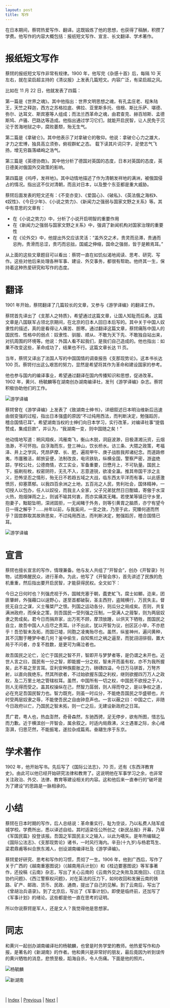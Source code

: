 ```yaml
---
layout: post
title: 写作
---
```


在日本期间，蔡锷热爱写作、翻译。这既锻炼了他的思想，也获得了稿酬，积攒了学费。他写作的内容大概包括：报纸短文写作、宣言、长文翻译、学术著作。

# 报纸短文写作

蔡锷的报纸短文写作非常有规律。1900 年，他写完《杂感十首》后，每隔 10 天左右，就在梁启超主持的《清议报》上发表几篇短文。内容广泛，有梁启超之风。

比如在 11 月 22 日，他就发表了四篇：

第一篇是《世界之魂》。其中他指出：世界文明思想之魂，有孔孟庄老、程朱陆王，天竺之释迦，西方之苏格拉底、佛拉、亚里斯多托、倍根、斯比乐萨、堪德、弥尔、达耳文、斯宾塞等人组成；而法兰西革命之魂，由君查克、赫百旭斯、孟德斯鸠、卢骚、巴路达等造成。他指出通过学习它们，就能开启民智，让人民免于沉沦于苦海地狱之中，腐败萎颓，殆无生气。

第二篇是《拿破仑》。其中他表示了对拿破仑的敬仰。他说：拿破仑心力之雄大，才力之宏博，独具高立须弥，俯视群虻之态。 载下读其片词只字，足使志气飞扬，增无穷磊落嶙峋之浩气。

第三篇是《英德协商》。其中他分析了德国对英国的态度，日本对英国的态度，英日德美对俄国外交政策的影响。

第四篇是《呜呼，发祥地》。其中动情地描述了作为清朝发祥地的满洲，被俄国侵占的情况。指出这不仅对清朝，而且对日本，以及整个东亚都是重大威胁。

蔡锷后面发表的短文还有：《不变亦变》、《爱国心》、《破私》、《英法俄之海权》、《奴性》、《今日少年》、《小说之势力》、《新闻力之强弱与国家文野之关系》等。其中有意思的文章有：

- 在《小说之势力》中，分析了小说开启明智的重要作用
- 在《新闻力之强弱与国家文野之关系》中，强调了新闻机构对国家治理的重要性
- 在《论外交》中，他提出外交应该灵活：“盖外交之术，贵灵而忌滞，贵通而忌拘，贵滑而忌涩，贵巧而忌拙，国威之伸缩，国命之强弱，皆于是赖焉耳。”

从上面的这些文章题目可以看出：蔡锷一直在如饥似渴地阅读、思考、研究、写作。这些对他后来处理各种军事、建设、外交事务，都很有帮助。他终其一生，保持着这种热爱研究和写作的态度。

# 翻译

1901 年开始，蔡锷翻译了几篇较长的文章，又参与《游学译编》的翻译工作。

蔡锷首先译出了《支那人之特质》，希望通过这篇文章，让国人知耻而后勇。这篇文章是八国联军占领北京期间，在北京的日本人回日本后写的。其中关于中国人奴隶性的描述，真的是看得让人痛苦、胆寒。通过翻译这篇文章，蔡锷痛陈中国人的国民性、性格中的弱点：奴隶性、驯服、顺从、不敢为天下先、不敢独自站出来，对抗周围的环境等。他说：外国人看不起我们，是我们自己造成的。他也指出：如果不改变这些，革命成功了，结果也不行。这篇文章长达 11 页。

当年，蔡锷又译出了法国人写的中国国情的调查报告《支那现势论》。这本书长达 100 页。蔡锷付出这么艰苦的努力，显然是希望将其作为革命和建设国家的参考。

他也参与国内的编译事业，希望通过翻译在国内传播知识和思想，促进改革。1902 年，黄兴、杨毓麟等在湖南创办湖南编译社，发刊《游学译编》杂志。蔡锷积极协助他们的工作。

![游学译编](fig/3-7-0.jpeg "游学译编")

蔡锷曾在《游学译编》上发表了《致湖南士绅书》，详细叙述日本明治维新后迅速由弱变强的过程，指出日本强盛的原因“不过纯用西法，而判断决定，勉强蹈厉，稽合国情已耳”。希望湖南当权的士绅们向日本学习，实行改革，对编译社事“提倡赞成，集成巨款”，并认为，“我湖南一变，则中国随之矣！”

他动情地写道：朔风翔疾，鸿雁南飞，衡山木脱，洞庭波渺，目极潇湘沅资，云烟浩渺，不可怀抱。自浮海而东，登三神山，饮长桥水。访三条、大隈之政策，考福泽、井上之学风，凭昂萨摩、长、肥，遍观甲午、庚子战胜我邦诸纪念。而道路修夷，市廛雅洁，邮旅妥便，法制改良，电讯铁轨，纵横全国，警察严密，游盗绝踪，学校公社，公德商情，农工实业，军备重要，日懋月上，不可轨量。国民上下，振刷衔枚，权密阴符，无孔不入，志意道锐，欲凌全瀛。推其帝国干涉之主义，恐怖坚忍之情形，殆无日不若趋五域之大战，临东西太平洋而有事，以此感激愤厉，抑塞蒸郁。以我四百余洲之土地，五百兆之人民，势利社会，国体精神，一切授人以包办，任人以奴役，而我主人全家，父子兄弟犹然日日酣嬉，寄傲于水深火热，炮烟弹雨之上，则诚不喻其何衷，而亦实痛其无睹。若使某等镇日守乡里，抱妻子，黜聪坠明，深闭固拒，一无闻睹于外务，则等引黄胄之脑质，亦宁有望今日一得之解乎？……卅年以前，与我奚间，一变之效，乃至于此，究臻何道而然乎？固尝群取其故熟思矣，不过纯用西法，而判断决定，勉强蹈厉，稽合国情已耳。

![游学译编](fig/3-7-1.jpeg "游学译编")

# 宣言

蔡锷也擅长宣言的写作，情理兼备。他与友人共组了“开智会”，创办《开智录》刊物，试图唤醒民众，进行革命。为此，他写了《开智会序》，首先讲述了民族的危机重重，然后指出要开启民智，才能获得民权。全文如下：

今日之日何时也？列强虎视于外，国贼充塞于朝，蠹吏虻飞，腐士如鲫。迩来，团匪肇衅，外强藉口以逞野心，遂至首都破裂，圣主西狩，盗贼横行，万民失主。督抚无自立之谋，义士罹桀尸之恨。列国之运动各分，则瓜分之局成矣。否则，共复满洲政府，而保全之策，则吾国民一受列强之压制，一受满人之箝掣，则为两层奴隶之势成矣。君今日而捐弃家，出万死不顾，摩顶放踵，以供天下牺牲，图国民之自立，故吾中国人人应尽之责耳。计不出此，犹以开智为议，创区区小举，不亦悲乎！吾恐智未及拓，而国已墟，同胞之凌夷殆尽也。虽然，纵鉴神州，遍问黄种，其不沉酣于睡梦中者几何？釜中偷生，自知焦烂之祸之逼至，而犹诩诩徘徊，置大局于不问者，亦复不胜数，是更可为痛泣者也。

故吾国民之沦亡，沦亡于国民之智不开，智即开与梦梦者等，是仍谓之未开也。近世人言之曰，国民有一分之智，即能握一分之权，智未开而虽有权，亦不为我所握矣，此不易之至言耳。亚利安种族膨胀之力，磅礴四溢，今日万马骈首，万弩齐射，以直向我绝东。然其所欲者，不过始欲握东国之利权，继则欲握四万万人之政权，及二万里土地之管辖权耳。虽然，中国所有一切之权，中国民不欲授之于人，则人无得而受之。盖其权操纵在己，然智力孱弱，则人得而夺之，是以争权之道，必在充足吾国民智力也。智力既充，则虽一时瓜分，不能绝吾国民之华盛顿也，片时受两层奴隶之辱，不能使吾民之自由钟息声也。一言以蔽之曰：中国之亡，非随今日政府以亡，乃国民之智未拓，则一亡之后，无建设新政府之日耳。

贯广君，粤人也，热血澎然，奇骨森然，东驰西骋，足无停步，欲有所图，惜志弘而力歉。近于横滨创一开智会，属余叙之。时适内局鼎沸，义士遇害之际，余心绪澎湃，归思茫然，不能振笔，遂拉杂成篇焉。奋翮生序于东京。

# 学术著作

1902 年，他开始写书。先后写了《国际公法志》，70 页，还有《东西洋教育史》。由此可以他已经开始研究法律和教育了。这说明他在军事学习之余，也非常关注政治、外交、法律、教育等建设相关的内容。这和他后来一直奉行的“破坏是为了建设”的思路是一脉相承的。

# 小结

蔡锷在日本时期的写作，后人总结说：革命重实行，耻为空谈，乃以私费人陆军成城学校。学费所出，悉以译述自给。其时适梁任公所创之《新民丛报》开幕，乃草《军国民篇》投登该报。吾国之军国民主义之输入，以此为嚆矢。是年所编辑之《国际公法志》、《支那现势论》诸书，一时风行海内。辛丑(十九岁)与杨君笃生、梁君鼎甫等纠合旅东湘人，创设湖南编译社及《游学译编》。

蔡锷爱好研究、思考和写作的习惯，贯彻了一生。1906 年，他到广西后，写作了关于广西的《越南重塞图说》（《越南用兵计划》）和《桂边要塞图说》等军事著作，还投稿《云南》杂志，写出了关心云南的《云南外交之失败及其挽回》、《日法协约问题》、《西江警察权问题》，对在英法的压力下，如何收回和发展云南的铁路、矿产、邮政、货币、民政、通商，提出了自己的见解。到了云南后，写出了《曾胡治兵语录》。到了北京后，写出了《军事计划》。即使是临终前，还加写了《军事计划》的绪论。这些都是他一直在思考的证明。

所以你说蔡锷是军人，还是文人？我觉得他是思想家。

# 同志

和黄兴一起创办湖南编译社的杨毓麟，也曾是时务学堂的教师。他热爱写作和办报，是著名的《新湖南》的作者。他和黄兴是非常好的朋友，最后竟因为听到误传的黄兴牺牲的消息，悲愤至极，蹈海自杀，令人伤痛。下面是他的照片。

![杨毓麟](fig/3-7-3.jpeg "杨毓麟")

![新湖南](fig/3-7-2.jpeg "新湖南")

<br/>

| [Index](./) | [Previous](3-5-military) | [Next](3-8-gemjun) |

